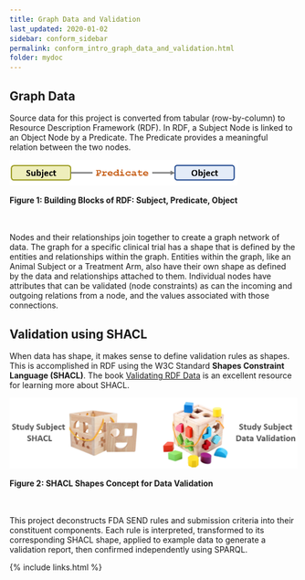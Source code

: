 ```yaml
---
title: Graph Data and Validation
last_updated: 2020-01-02
sidebar: conform_sidebar
permalink: conform_intro_graph_data_and_validation.html
folder: mydoc
---
```


## Graph Data
Source data for this project is converted  from tabular (row-by-column) to Resource Description Framework (RDF). In RDF, a Subject Node is linked to an Object Node by a Predicate. The Predicate provides a meaningful relation between the two nodes.

<img src="images/SubjectPredicateObject.PNG" width="400">

**Figure 1: Building Blocks of RDF: Subject, Predicate, Object**

<br><br>
Nodes and their relationships join together to create a graph network of data. The graph for a specific clinical trial has a shape that is defined by the entities and relationships within the graph. Entities within the graph, like an Animal Subject or a Treatment Arm, also have their own shape as defined by the data and relationships attached to them. Individual nodes have attributes that can be validated (node constraints) as can the incoming and outgoing relations from a node, and the values associated with those connections.

## Validation using SHACL

When data has shape, it makes sense to define validation rules as shapes. This is accomplished in RDF using the W3C Standard **Shapes Constraint Language (SHACL)**.  The book [Validating RDF Data](<https://book.validatingrdf.com/>) is an excellent resource for learning more about SHACL.

<img src="images/SHACLShapeConcept.PNG"/>

**Figure 2: SHACL Shapes Concept for Data Validation**

<br><br>
This project deconstructs FDA SEND rules and submission criteria into their constituent components. Each rule is interpreted, transformed to its corresponding SHACL shape, applied to example data to generate a validation report, then confirmed independently using SPARQL.

{% include links.html %}
